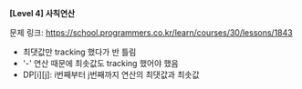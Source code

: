 **[Level 4] 사칙연산**

문제 링크: https://school.programmers.co.kr/learn/courses/30/lessons/1843

* 최댓값만 tracking 했다가 반 틀림
* '-' 연산 때문에 최솟값도 tracking 했어야 했음
* DP[i][j]: i번째부터 j번째까지 연산의 최댓값과 최솟값
